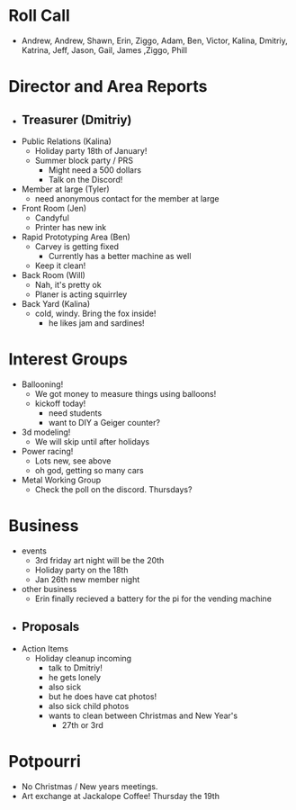 # Roll Call

- Andrew, Andrew, Shawn, Erin, Ziggo, Adam, Ben, Victor, Kalina, Dmitriy, Katrina, Jeff, Jason, Gail, James ,Ziggo, Phill

# Director and Area Reports

- Treasurer (Dmitriy)
  - 
- Public Relations (Kalina)
  - Holiday party 18th of January!
  - Summer block party / PRS
    - Might need a 500 dollars
    - Talk on the Discord!
- Member at large (Tyler)
  - need anonymous contact for the member at large
- Front Room (Jen)
  - Candyful
  - Printer has new ink
- Rapid Prototyping Area (Ben)
  - Carvey is getting fixed
    - Currently has a better machine as well
  - Keep it clean!
- Back Room (Will)
  - Nah, it's pretty ok
  - Planer is acting squirrley
- Back Yard (Kalina)
  - cold, windy. Bring the fox inside!
    - he likes jam and sardines!
# Interest Groups
- Ballooning!
  - We got money to measure things using balloons!
  - kickoff today!
    - need students
    - want to DIY a Geiger counter?
- 3d modeling!
  - We will skip until after holidays
- Power racing!
  - Lots new, see above
  - oh god, getting so many cars
- Metal Working Group
  - Check the poll on the discord. Thursdays?
# Business
- events
  - 3rd friday art night will be the 20th
  - Holiday party on the 18th
  - Jan 26th new member night
- other business
  - Erin finally recieved a battery for the pi for the vending machine
- Proposals
  - 
- Action Items
  - Holiday cleanup incoming
    - talk to Dmitriy!
    - he gets lonely
    - also sick
    - but he does have cat photos!
    - also sick child photos
    - wants to clean between Christmas and New Year's
      - 27th or 3rd

# Potpourri 
- No Christmas / New years meetings.
- Art exchange at Jackalope Coffee! Thursday the 19th
  
